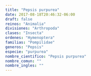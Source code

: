 ```yaml
---
title: "Pepsis purpurea"
date: 2017-08-18T20:46:32-06:00
draft: false
reinos: "Animalia"
divisiones: "Arthropoda"
clases: "Insecta"
ordenes: "Hymenoptera"
familias: "Pompilidae"
generos: "Pepsis"
especie: "purpurea"
nombre_cientifico: "Pepsis purpurea"
nombre_comun: ""
nombre_ingles: ""
---
```

